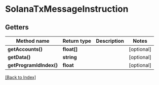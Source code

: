 # SolanaTxMessageInstruction

## Getters

Method name | Return type | Description | Notes
------------ | ------------- | ------------- | -------------
**getAccounts()** | **float[]** |  | [optional]
**getData()** | **string** |  | [optional]
**getProgramIdIndex()** | **float** |  | [optional]

[[Back to Index]](../index.md)
